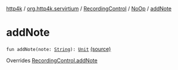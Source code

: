 [http4k](../../../index.md) / [org.http4k.servirtium](../../index.md) / [RecordingControl](../index.md) / [NoOp](index.md) / [addNote](./add-note.md)

# addNote

`fun addNote(note: `[`String`](https://kotlinlang.org/api/latest/jvm/stdlib/kotlin/-string/index.html)`): `[`Unit`](https://kotlinlang.org/api/latest/jvm/stdlib/kotlin/-unit/index.html) [(source)](https://github.com/http4k/http4k/blob/master/http4k-testing-servirtium/src/main/kotlin/org/http4k/servirtium/RecordingControl.kt#L14)

Overrides [RecordingControl.addNote](../add-note.md)

